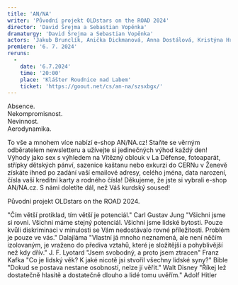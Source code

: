 ```yaml
---
title: 'AN/NA'
writer: 'Původní projekt OLDstars on the ROAD 2024'
director: 'David Šrejma a Sebastian Vopěnka'
dramaturgy: 'David Šrejma a Sebastian Vopěnka'
actors: 'Jakub Brunclík, Anička Dickmanová, Anna Dostálová, Kristýna Hrdličková, Sára Jančaříková, Anna Kulhavá, Štěpán Krafka, Bára Lukešová, Róza Matulová, Sára Pospíšilová, Jolana Půlpánová, Lukáš Ruml, Jan Šípal, Dorotka Tučková, Bára Wildová a Ema Zelená'
premiere: '6. 7. 2024'
reruns:
  -  
    date: '6.7.2024'
    time: '20:00'
    place: 'Klášter Roudnice nad Labem'
    ticket: 'https://goout.net/cs/an-na/szsxbgx/'
---
```

Absence.  
Nekompromisnost.  
Nevinnost.  
Aerodynamika.  

To vše a mnohem více nabízí e-shop AN/NA.cz!
Staňte se věrným odběratelem newsletteru a užívejte si jedinečných výhod každý den!
Výhody jako sex s výhledem na Vítězný oblouk v La Défense, fotoaparát, střípky dětských pánví, sazenice kaštanu nebo exkurzi do CERNu v Ženevě získáte ihned po zadání vaší emailové adresy, celého jména, data narození, čísla vaší kreditní karty a rodného čísla!
Děkujeme, že jste si vybrali e-shop AN/NA.cz.
S námi doletíte dál, než Váš kurdský soused!

Původní projekt OLDstars on the ROAD 2024.


"Čím větší protiklad, tím větší je potenciál." Carl Gustav Jung
"Všichni jsme si rovni. Všichni máme stejný potenciál. Všichni jsme lidské bytosti. Pouze kvůli diskriminaci v minulosti se Vám nedostávalo rovné příležitosti. Problém je pouze ve vás." Dalajláma
"Vlastní já mnoho neznamená, ale není něčím izolovaným, je vraženo do přediva vztahů, které je složitější a pohyblivější než kdy dřív."   J. F. Lyotard
"Jsem svobodný, a proto jsem ztracen" Franz Kafka
"Co je lidský věk? K jaké nicotě jsi stvořil všechny lidské syny?" Bible
"Dokud se postava nestane osobností, nelze jí věřit." Walt Disney
"Říkej lež dostatečně hlasitě a dostatečně dlouho a lidé tomu uvěřím." Adolf Hitler
